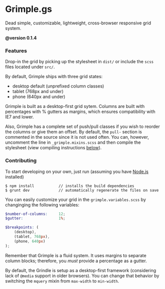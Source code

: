 Grimple.gs
===

Dead simple, customizable, lightweight, cross-browser responsive grid system.

**@version 0.1.4**

### Features

Drop-in the grid by picking up the stylesheet in `dist/` or include the `scss` files located under `src/`.

By default, Grimple ships with three grid states:

- desktop default (unprefixed column classes)
- tablet (768px and under)
- phone (640px and under)

Grimple is built as a desktop-first grid sytem. Columns are built with percentages with % gutters as margins, which ensures compatibility with IE7 and lower.

Also, Grimple has a complete set of push/pull classes if you wish to reorder the columns or give them an offset. By default, the `pull-` section is commented in the source since it is not used often. You can, however, uncomment the line in `_grimple.mixins.scss` and then compile the stylesheet (view compiling instructions [below](#contributing)).

### Contributing

To start developing on your own, just run (assuming you have [Node.js](https://nodejs.org/) installed)

```
$ npm install           // installs the build dependencies
$ grunt dev             // automatically regenerate the files on save
```

You can easily customize your grid in the `grimple.variables.scss` by changinging the following variables:

```scss
$number-of-columns:     12;
$gutter:                1%;

$breakpoints: (
	(desktop),
	(tablet, 768px),
	(phone, 640px)
);
```

Remember that Grimple is a fluid system. It uses margins to separate column blocks; therefore, you _must_ provide a percentage as a gutter.

By default, the Grindle is setup as a desktop-first framework (considering lack of `@media` support in older browsers). You can change that behavior by switching the `mquery` mixin from `max-width` to `min-width`.